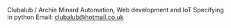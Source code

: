 Clubalub / Archie Minard
Automation, Web development and IoT
Specifying in python
Email: clubalub@hotmail.co.uk
